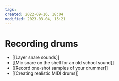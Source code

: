 ```yaml
---
tags: 
created: 2022-09-16, 18:04
modified: 2023-03-04, 15:21
---
```


# Recording drums
- [[Layer snare sounds]]
- [[Mic snare on the shell for an old school sound]]
- [[Record one-shot samples of your drummer]]
- [[Creating realistic MIDI drums]]